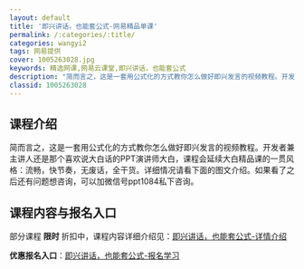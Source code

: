 ```yaml
---
layout: default
title: '即兴讲话，也能套公式-网易精品单课'
permalink: /:categories/:title/
categories: wangyi2
tags: 网易提供
cover: 1005263028.jpg
keywords: 精选网课,网易云课堂,即兴讲话，也能套公式
description: "简而言之，这是一套用公式化的方式教你怎么做好即兴发言的视频教程。开发者兼主讲人还是那个喜欢说大白话的PPT演讲师大白，课程会延续大白精品课的一贯风格：流畅，快节奏，无废话，全干货。详细情况请"
classid: 1005263028
---
```


## 课程介绍

简而言之，这是一套用公式化的方式教你怎么做好即兴发言的视频教程。开发者兼主讲人还是那个喜欢说大白话的PPT演讲师大白，课程会延续大白精品课的一贯风格：流畅，快节奏，无废话，全干货。详细情况请看下面的图文介绍。如果看了之后还有问题想咨询，可以加微信号ppt1084私下咨询。

## 课程内容与报名入口

部分课程 **限时** 折扣中，课程内容详细介绍见：[即兴讲话，也能套公式-详情介绍](https://study.163.com/course/introduction/1005263028.htm?share=1&shareId=1025206652&utm_campaign=share&utm_medium=iphoneShare&utm_source=&utm_u=1025206652)

**优惠报名入口**：[即兴讲话，也能套公式-报名学习](https://study.163.com/course/introduction/1005263028.htm?share=1&shareId=1025206652&utm_campaign=share&utm_medium=iphoneShare&utm_source=&utm_u=1025206652)


